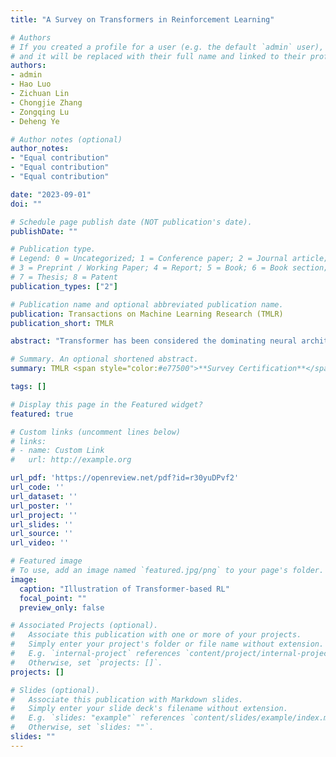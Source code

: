 ```yaml
---
title: "A Survey on Transformers in Reinforcement Learning"

# Authors
# If you created a profile for a user (e.g. the default `admin` user), write the username (folder name) here 
# and it will be replaced with their full name and linked to their profile.
authors:
- admin
- Hao Luo
- Zichuan Lin
- Chongjie Zhang
- Zongqing Lu
- Deheng Ye

# Author notes (optional)
author_notes:
- "Equal contribution"
- "Equal contribution"
- "Equal contribution"

date: "2023-09-01"
doi: ""

# Schedule page publish date (NOT publication's date).
publishDate: ""

# Publication type.
# Legend: 0 = Uncategorized; 1 = Conference paper; 2 = Journal article;
# 3 = Preprint / Working Paper; 4 = Report; 5 = Book; 6 = Book section;
# 7 = Thesis; 8 = Patent
publication_types: ["2"]

# Publication name and optional abbreviated publication name.
publication: Transactions on Machine Learning Research (TMLR)
publication_short: TMLR

abstract: "Transformer has been considered the dominating neural architecture in NLP and CV, mostly under supervised settings. Recently, a similar surge of using Transformers has appeared in the domain of reinforcement learning (RL), but it is faced with unique design choices and challenges brought by the nature of RL. However, the evolution of Transformers in RL has not yet been well unraveled. In this paper, we seek to systematically review motivations and progress on using Transformers in RL, provide a taxonomy on existing works, discuss each sub-field, and summarize future prospects."

# Summary. An optional shortened abstract.
summary: TMLR <span style="color:#e77500">**Survey Certification**</span>

tags: []

# Display this page in the Featured widget?
featured: true

# Custom links (uncomment lines below)
# links:
# - name: Custom Link
#   url: http://example.org

url_pdf: 'https://openreview.net/pdf?id=r30yuDPvf2'
url_code: ''
url_dataset: ''
url_poster: ''
url_project: ''
url_slides: ''
url_source: ''
url_video: ''

# Featured image
# To use, add an image named `featured.jpg/png` to your page's folder. 
image:
  caption: "Illustration of Transformer-based RL"
  focal_point: ""
  preview_only: false

# Associated Projects (optional).
#   Associate this publication with one or more of your projects.
#   Simply enter your project's folder or file name without extension.
#   E.g. `internal-project` references `content/project/internal-project/index.md`.
#   Otherwise, set `projects: []`.
projects: []

# Slides (optional).
#   Associate this publication with Markdown slides.
#   Simply enter your slide deck's filename without extension.
#   E.g. `slides: "example"` references `content/slides/example/index.md`.
#   Otherwise, set `slides: ""`.
slides: ""
---
```


<!-- {{% callout note %}}
Click the *Cite* button above to demo the feature to enable visitors to import publication metadata into their reference management software.
{{% /callout %}}

{{% callout note %}}
Create your slides in Markdown - click the *Slides* button to check out the example.
{{% /callout %}}

Supplementary notes can be added here, including [code, math, and images](https://wowchemy.com/docs/writing-markdown-latex/). -->
